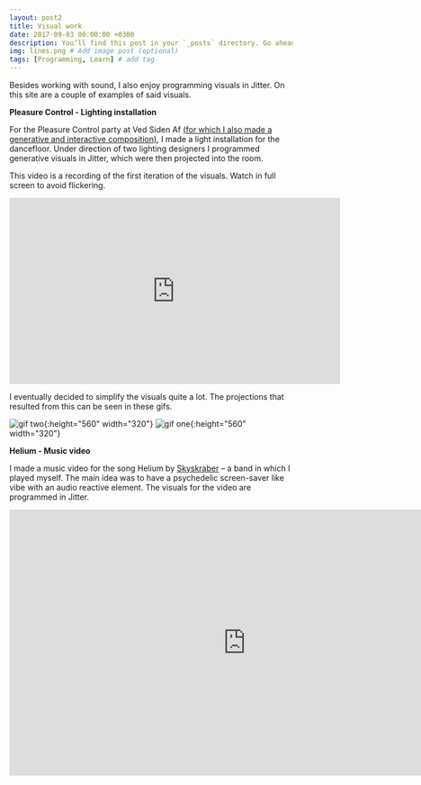 ```yaml
---
layout: post2
title: Visual work
date: 2017-09-03 00:00:00 +0300
description: You’ll find this post in your `_posts` directory. Go ahead and edit it and re-build the site to see your changes. # Add post description (optional)
img: lines.png # Add image post (optional)
tags: [Programming, Learn] # add tag
---
```


Besides working with sound, I also enjoy programming visuals in Jitter. On this site are a couple of examples of said visuals.

<strong>Pleasure Control - Lighting installation</strong>

For the Pleasure Control party at Ved Siden Af [(for which I also made a generative and interactive composition)][generative], I made a light installation for the dancefloor. Under direction of two lighting designers I programmed generative visuals in Jitter, which were then projected into the room.

This video is a recording of the first iteration of the visuals. Watch in full screen to avoid flickering.

<iframe width="588" height="330.75" src="https://www.youtube.com/embed/q0u8xzDTWeY" frameborder="0" allowfullscreen></iframe>

I eventually decided to simplify the visuals quite a lot. The projections that resulted from this can be seen in these gifs.

![gif two](/portfolio/assets/img/installation_two.gif){:height="560" width="320"} ![gif one](/portfolio/assets/img/installation_one.gif){:height="560" width="320"}

<strong>Helium - Music video</strong>


I made a music video for the song Helium by [Skyskraber][skyskraber] – a band in which I played myself. The main idea was to have a psychedelic screen-saver like vibe with an audio reactive element. The visuals for the video are programmed in Jitter.

<iframe width="840" height="472.5" src="https://www.youtube.com/embed/jz2uzbO_Xp4" frameborder="0" allowfullscreen></iframe>


[generative]: https://lassehf.github.io/portfolio/pleasure-control/
[skyskraber]: https://lassehf.github.io/portfolio/skyskraber/
